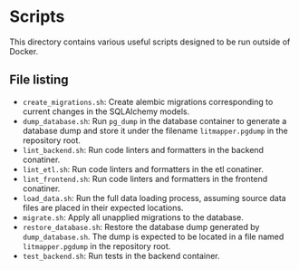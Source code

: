 # Scripts

This directory contains various useful scripts designed to be run outside of Docker.

## File listing

- `create_migrations.sh`: Create alembic migrations corresponding to current changes in the SQLAlchemy models.
- `dump_database.sh`: Run `pg_dump` in the database container to generate a database dump and store it under the filename `litmapper.pgdump` in the repository root.
- `lint_backend.sh`: Run code linters and formatters in the backend conatiner.
- `lint_etl.sh`: Run code linters and formatters in the etl conatiner.
- `lint_frontend.sh`: Run code linters and formatters in the frontend conatiner.
- `load_data.sh`: Run the full data loading process, assuming source data files are placed in their expected locations.
- `migrate.sh`: Apply all unapplied migrations to the database.
- `restore_database.sh`: Restore the database dump generated by `dump_database.sh`.  The dump is expected to be located in a file named `litmapper.pgdump` in the repository root.
- `test_backend.sh`: Run tests in the backend container.
